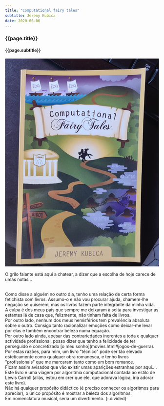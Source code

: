 ```yaml
---
title: "Computational fairy tales"
subtitle: Jeremy Kubica
date: 2020-06-06
---
```


### {{page.title}} ###
#### {{page.subtitle}} ####
![Computational fairy tales](assets/images/book-list/bk_4.jpg)

O grilo falante está aqui a chatear, a dizer que a escolha de hoje carece de umas notas...

<br/>
Como disse a alguém no outro dia, tenho uma relação de certa forma fetichista com livros. Assumo-o e não vou procurar ajuda, chamem-lhe negação se quiserem, mas os livros fazem parte integrante da minha vida. A culpa é dos meus pais que sempre me deixaram à solta para investigar as estantes lá de casa que, felizmente, não tinham falta de livros.

<br/>
Por outro lado, nenhum dos meus hemisférios tem prevalência absoluta sobre o outro. Consigo tanto racionalizar emoções como deixar-me levar por elas e também encontrar beleza numa equação.

<br/>
Por outro lado ainda, apesar das contrariedades inerentes a toda e qualquer actividade profissional, posso dizer que tenho a felicidade de ter perseguido e concretizado [o meu sonho](movies.html#jogos-de-guerra).

<br/>
Por estas razões, para mim, um livro "técnico" pode ser tão elevado esteticamente como qualquer obra romanesca, e tenho livros "profissionais" que me marcaram tanto como um bom romance.

<br/>
Ficam assim avisados que vão existir umas aparições estranhas por aqui....

<br/>
Este livro é uma viagem por algoritmia computacional contada ao estilo de Lewis Carroll (aliás, estou em crer que ele, que adorava lógica, iria adorar este livro).

<br/>
Não há qualquer propósito didáctico (é preciso conhecer os algoritmos para apreciar), o único propósito é mostrar a beleza dos algoritmos.

<br/>
Em nomenclatura musical, seria um divertimento.
{:.divided}